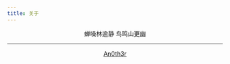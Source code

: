 ```yaml
---
title: 关于
---
```

<center>    

蝉噪林逾静 鸟鸣山更幽  

</center>

-----  

<center>  

[An0th3r](https://an0th3r.github.io/)  

</center>

